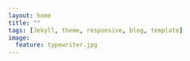 ```yaml
---
layout: home
title: ""
tags: [Jekyll, theme, responsive, blog, template]
image:
  feature: typewriter.jpg
---
```

